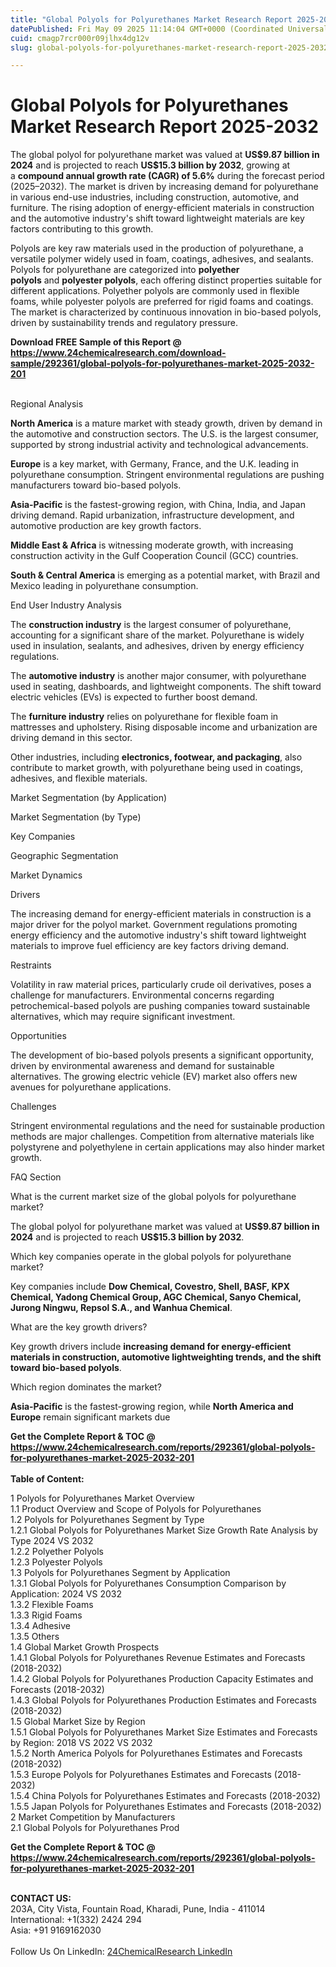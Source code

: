 ```yaml
---
title: "Global Polyols for Polyurethanes Market Research Report 2025-2032"
datePublished: Fri May 09 2025 11:14:04 GMT+0000 (Coordinated Universal Time)
cuid: cmagp7rcr000r09jlhx4dg12v
slug: global-polyols-for-polyurethanes-market-research-report-2025-2032

---
```


# Global Polyols for Polyurethanes Market Research Report 2025-2032

<p>The global polyol for polyurethane market was valued at <strong>US$9.87 billion in 2024</strong> and is projected to reach <strong>US$15.3 billion by 2032</strong>, growing at a <strong>compound annual growth rate (CAGR) of 5.6%</strong> during the forecast period (2025–2032). The market is driven by increasing demand for polyurethane in various end-use industries, including construction, automotive, and furniture. The rising adoption of energy-efficient materials in construction and the automotive industry's shift toward lightweight materials are key factors contributing to this growth.</p><p>
</p><p>Polyols are key raw materials used in the production of polyurethane, a versatile polymer widely used in foam, coatings, adhesives, and sealants. Polyols for polyurethane are categorized into <strong>polyether polyols</strong> and <strong>polyester polyols</strong>, each offering distinct properties suitable for different applications. Polyether polyols are commonly used in flexible foams, while polyester polyols are preferred for rigid foams and coatings. The market is characterized by continuous innovation in bio-based polyols, driven by sustainability trends and regulatory pressure.</p><div><b>Download FREE Sample of this Report @ 
            <a href="https://www.24chemicalresearch.com/download-sample/292361/global-polyols-for-polyurethanes-market-2025-2032-201">
            https://www.24chemicalresearch.com/download-sample/292361/global-polyols-for-polyurethanes-market-2025-2032-201</a></b></div><br><p>
Regional Analysis</p><p>
</p><p><strong>North America</strong> is a mature market with steady growth, driven by demand in the automotive and construction sectors. The U.S. is the largest consumer, supported by strong industrial activity and technological advancements.</p><p>
</p><p><strong>Europe</strong> is a key market, with Germany, France, and the U.K. leading in polyurethane consumption. Stringent environmental regulations are pushing manufacturers toward bio-based polyols.</p><p>
</p><p><strong>Asia-Pacific</strong> is the fastest-growing region, with China, India, and Japan driving demand. Rapid urbanization, infrastructure development, and automotive production are key growth factors.</p><p>
</p><p><strong>Middle East &amp; Africa</strong> is witnessing moderate growth, with increasing construction activity in the Gulf Cooperation Council (GCC) countries.</p><p>
</p><p><strong>South &amp; Central America</strong> is emerging as a potential market, with Brazil and Mexico leading in polyurethane consumption.</p><p>
End User Industry Analysis</p><p>
</p><p>The <strong>construction industry</strong> is the largest consumer of polyurethane, accounting for a significant share of the market. Polyurethane is widely used in insulation, sealants, and adhesives, driven by energy efficiency regulations.</p><p>
</p><p>The <strong>automotive industry</strong> is another major consumer, with polyurethane used in seating, dashboards, and lightweight components. The shift toward electric vehicles (EVs) is expected to further boost demand.</p><p>
</p><p>The <strong>furniture industry</strong> relies on polyurethane for flexible foam in mattresses and upholstery. Rising disposable income and urbanization are driving demand in this sector.</p><p>
</p><p>Other industries, including <strong>electronics, footwear, and packaging</strong>, also contribute to market growth, with polyurethane being used in coatings, adhesives, and flexible materials.</p><p>
Market Segmentation (by Application)</p><p>
</p><p>
Market Segmentation (by Type)</p><p>
</p><p>
Key Companies</p><p>
</p><p>
Geographic Segmentation</p><p>
</p><p>
Market Dynamics</p><p>
Drivers</p><p>
</p><p>The increasing demand for energy-efficient materials in construction is a major driver for the polyol market. Government regulations promoting energy efficiency and the automotive industry's shift toward lightweight materials to improve fuel efficiency are key factors driving demand.</p><p>
Restraints</p><p>
</p><p>Volatility in raw material prices, particularly crude oil derivatives, poses a challenge for manufacturers. Environmental concerns regarding petrochemical-based polyols are pushing companies toward sustainable alternatives, which may require significant investment.</p><p>
Opportunities</p><p>
</p><p>The development of bio-based polyols presents a significant opportunity, driven by environmental awareness and demand for sustainable alternatives. The growing electric vehicle (EV) market also offers new avenues for polyurethane applications.</p><p>
Challenges</p><p>
</p><p>Stringent environmental regulations and the need for sustainable production methods are major challenges. Competition from alternative materials like polystyrene and polyethylene in certain applications may also hinder market growth.</p><p>
FAQ Section</p><p>
What is the current market size of the global polyols for polyurethane market?</p><p>
</p><p>The global polyol for polyurethane market was valued at <strong>US$9.87 billion in 2024</strong> and is projected to reach <strong>US$15.3 billion by 2032</strong>.</p><p>
Which key companies operate in the global polyols for polyurethane market?</p><p>
</p><p>Key companies include <strong>Dow Chemical, Covestro, Shell, BASF, KPX Chemical, Yadong Chemical Group, AGC Chemical, Sanyo Chemical, Jurong Ningwu, Repsol S.A., and Wanhua Chemical</strong>.</p><p>
What are the key growth drivers?</p><p>
</p><p>Key growth drivers include <strong>increasing demand for energy-efficient materials in construction, automotive lightweighting trends, and the shift toward bio-based polyols</strong>.</p><p>
Which region dominates the market?</p><p>
</p><p><strong>Asia-Pacific</strong> is the fastest-growing region, while <strong>North America and Europe</strong> remain significant markets due</p>

<div><b>Get the Complete Report & TOC @ 
            <a href="https://www.24chemicalresearch.com/reports/292361/global-polyols-for-polyurethanes-market-2025-2032-201">
            https://www.24chemicalresearch.com/reports/292361/global-polyols-for-polyurethanes-market-2025-2032-201</a></b></div><br>
            <b>Table of Content:</b><p>1 Polyols for Polyurethanes Market Overview<br />
    1.1 Product Overview and Scope of Polyols for Polyurethanes<br />
    1.2 Polyols for Polyurethanes Segment by Type<br />
        1.2.1 Global Polyols for Polyurethanes Market Size Growth Rate Analysis by Type 2024 VS 2032<br />
        1.2.2 Polyether Polyols<br />
        1.2.3 Polyester Polyols<br />
    1.3 Polyols for Polyurethanes Segment by Application<br />
        1.3.1 Global Polyols for Polyurethanes Consumption Comparison by Application: 2024 VS 2032<br />
        1.3.2 Flexible Foams<br />
        1.3.3 Rigid Foams<br />
        1.3.4 Adhesive<br />
        1.3.5 Others<br />
    1.4 Global Market Growth Prospects<br />
        1.4.1 Global Polyols for Polyurethanes Revenue Estimates and Forecasts (2018-2032)<br />
        1.4.2 Global Polyols for Polyurethanes Production Capacity Estimates and Forecasts (2018-2032)<br />
        1.4.3 Global Polyols for Polyurethanes Production Estimates and Forecasts (2018-2032)<br />
    1.5 Global Market Size by Region<br />
        1.5.1 Global Polyols for Polyurethanes Market Size Estimates and Forecasts by Region: 2018 VS 2022 VS 2032<br />
        1.5.2 North America Polyols for Polyurethanes Estimates and Forecasts (2018-2032)<br />
        1.5.3 Europe Polyols for Polyurethanes Estimates and Forecasts (2018-2032)<br />
        1.5.4 China Polyols for Polyurethanes Estimates and Forecasts (2018-2032)<br />
        1.5.5 Japan Polyols for Polyurethanes Estimates and Forecasts (2018-2032)<br />
2 Market Competition by Manufacturers<br />
    2.1 Global Polyols for Polyurethanes Prod</p>

<div><b>Get the Complete Report & TOC @ 
            <a href="https://www.24chemicalresearch.com/reports/292361/global-polyols-for-polyurethanes-market-2025-2032-201">
            https://www.24chemicalresearch.com/reports/292361/global-polyols-for-polyurethanes-market-2025-2032-201</a></b></div><br>

<b>CONTACT US:</b><br>
            203A, City Vista, Fountain Road, Kharadi, Pune, India - 411014<br>
            International: +1(332) 2424 294<br>
            Asia: +91 9169162030 <br><br>
            Follow Us On LinkedIn: <a href="https://www.linkedin.com/company/24chemicalresearch/">24ChemicalResearch LinkedIn</a>